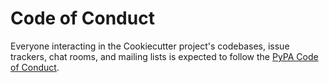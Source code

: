 # Code of Conduct

Everyone interacting in the Cookiecutter project's codebases, issue trackers,
chat rooms, and mailing lists is expected to follow the
[PyPA Code of Conduct][coc].

[coc]: https://www.pypa.io/en/latest/code-of-conduct/
